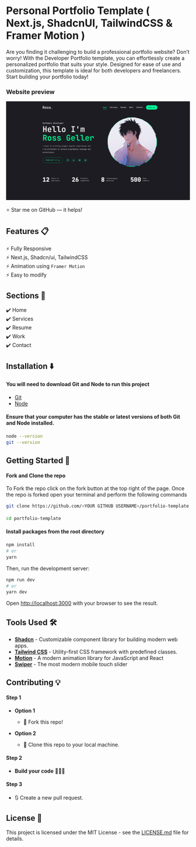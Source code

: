 # Personal Portfolio Template ( Next.js, ShadcnUI, TailwindCSS & Framer Motion )

Are you finding it challenging to build a professional portfolio website? Don’t worry! With the Developer Portfolio template, you can effortlessly create a personalized portfolio that suits your style. Designed for ease of use and customization, this template is ideal for both developers and freelancers. Start building your portfolio today!

### Website preview

<p align="center"> 
  <kbd>
    <a href="https://ross-portfolio-template.vercel.app" target="_blank"><img src="public/assets/preview.png">
  </a>
  </kbd>
</p>

:star: Star me on GitHub — it helps!

## Features 📋

⚡️ Fully Responsive\
⚡️ Next.js, Shadcn/ui, TailwindCSS\
⚡️ Animation using `Framer Motion`\
⚡️ Easy to modify

## Sections :bookmark:

✔️ Home\
✔️ Services\
✔️ Resume \
✔️ Work \
✔️ Contact

## Installation :arrow_down:

#### You will need to download Git and Node to run this project

- [Git](https://git-scm.com/downloads)
- [Node](https://nodejs.org/en/download/)

#### Ensure that your computer has the stable or latest versions of both Git and Node installed.

```bash
node --version
git --version
```

## Getting Started :dart:

#### Fork and Clone the repo

To Fork the repo click on the fork button at the top right of the page. Once the repo is forked open your terminal and perform the following commands

```bash
git clone https://github.com/<YOUR GITHUB USERNAME>/portfolio-template.git

cd portfolio-template
```

#### Install packages from the root directory

```bash
npm install
# or
yarn
```

Then, run the development server:

```bash
npm run dev
# or
yarn dev
```

Open [http://localhost:3000](http://localhost:3000) with your browser to see the result.

## Tools Used 🛠️

- [<b>Shadcn</b>](https://ui.shadcn.com/) - Customizable component library for building modern web apps.
- [<b>Tailwind CSS</b>](https://tailwindcss.com/) - Utility-first CSS framework with predefined classes.
- [<b>Motion</b>](https://motion.dev/) - A modern animation library for JavaScript and React
- [<b>Swiper</b>](https://swiperjs.com/) - The most modern mobile touch slider

## Contributing 💡

#### Step 1

- **Option 1**

  - 🍴 Fork this repo!

- **Option 2**
  - 👯 Clone this repo to your local machine.

#### Step 2

- **Build your code** 🔨🔨🔨

#### Step 3

- 🔃 Create a new pull request.

## License 📄

This project is licensed under the MIT License - see the [LICENSE.md](./LICENSE) file for details.
